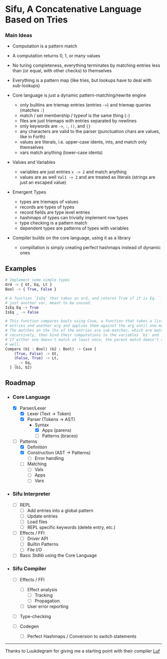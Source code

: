 # Sifu, A Concatenative Language Based on Tries


### Main Ideas
  
  - Computation is a pattern match

  - A computation returns 0, 1, or many values

  - No turing completeness, everything terminates by matching entries less than (or equal, with other checks) to themselves

  - Everything is a pattern map (like tries, but lookups have to deal with sub-lookups)

  - Core language is just a dynamic pattern-matching/rewrite engine
    - only builtins are triemap entries (entries `->`) and triemap queries (matches `:`)
    - match / set membership / typeof is the same thing (`:`)
    - files are just triemaps with entries separated by newlines
    - only keywords are `->`, `:`, `()`, and `{}`
    - any characters are valid to the parser (punctuation chars are values, like in Forth)
    - values are literals, i.e. upper-case idents, ints, and match only themselves
    - vars match anything (lower-case idents)

  - Values and Variables
    - variables are just entries `x -> 2` and match anything
    - values are as well `Val1 -> 2` and are treated as literals (strings are just an escaped value)

  - Emergent Types
    - types are triemaps of values
    - records are types of types
    - record fields are type level entries
    - hashmaps of types can trivially implement row types
    - type checking is a pattern match
    - dependent types are patterns of types with variables

  - Compiler builds on the core language, using it as a library
    - complilation is simply creating perfect hashmaps instead of dynamic ones

## Examples
```python
# Implement some simple types
Ord -> { Gt, Eq, Lt }
Bool -> { True, False }

# A function `IsEq` that takes an ord, and returns True if it is Eq. `_` is
# just another var, meant to be unused. 
IsEq Eq -> True
IsEq _ -> False

# This function compares bools using Case, a function that takes a list of
# entries and another arg and applies them against the arg until one matches.
# The matches on the lhs of the entries are sub-matches, which are matched
# recursively, then bind their computations to the variables `b1` and `b2`.
# If either one doesn't match at least once, the parent match doesn't as
# well.
Compare (b1 : Bool) (b2 : Bool) -> Case [
    (True, False) -> Gt,
    (False, True) -> Lt,
    _ -> Eq,
  ] (b1, b2)
```


## Roadmap

- ### Core Language
  
  - [x] Parser/Lexer
    - [x] Lexer (Text → Token)
    - [x] Parser (Tokens → AST)
      - Syntax
        - [x] Apps (parens)
        - [ ] Patterns (braces)

  - [ ] Patterns
    - [x] Definition
    - [x] Construction (AST → Patterns)
      - [ ] Error handling
    - [ ] Matching
      - [ ] Vals
      - [ ] Apps
      - [ ] Vars

- ### Sifu Interpreter

  - [ ] REPL
    - [ ] Add entries into a global pattern
    - [ ] Update entries
    - [ ] Load files
    - [ ] REPL specific keywords (delete entry, etc.)

  - [ ] Effects / FFI
    - [ ] Driver API
    - [ ] Builtin Patterns
    - [ ] File I/O

  - [ ] Basic Stdlib using the Core Language

- ### Sifu Compiler

  - [ ] Effects / FFI
    - [ ] Effect analysis
      - [ ] Tracking
      - [ ] Propagation
    - [ ] User error reporting
      
  - [ ] Type-checking
  
  - [ ] Codegen
    - [ ] Perfect Hashmaps / Conversion to switch statements


---


Thanks to Luukdegram for giving me a starting point with their compiler [Luf](https://github.com/Luukdegram/luf)